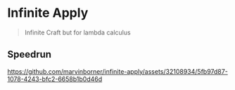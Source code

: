 # Infinite Apply

> Infinite Craft but for lambda calculus

## Speedrun

https://github.com/marvinborner/infinite-apply/assets/32108934/5fb97d87-1078-4243-bfc2-6658b1b0d46d
